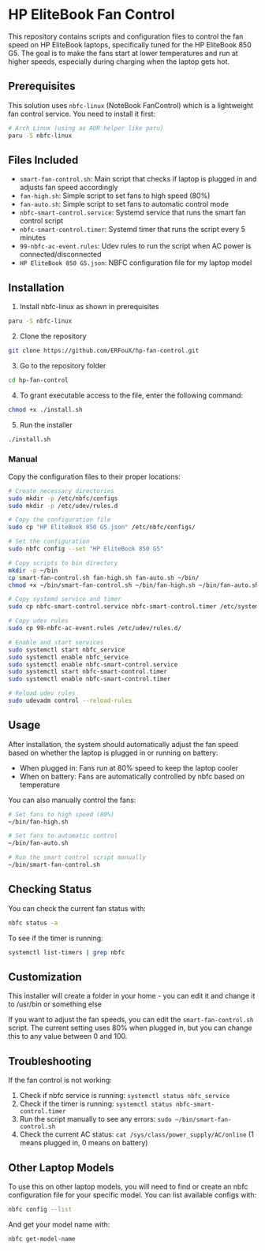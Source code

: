 # HP EliteBook Fan Control

This repository contains scripts and configuration files to control the fan speed on HP EliteBook laptops, specifically tuned for the HP EliteBook 850 G5. The goal is to make the fans start at lower temperatures and run at higher speeds, especially during charging when the laptop gets hot.

## Prerequisites

This solution uses `nbfc-linux` (NoteBook FanControl) which is a lightweight fan control service. You need to install it first:

```bash
# Arch Linux (using an AUR helper like paru)
paru -S nbfc-linux
```

## Files Included

- `smart-fan-control.sh`: Main script that checks if laptop is plugged in and adjusts fan speed accordingly
- `fan-high.sh`: Simple script to set fans to high speed (80%)
- `fan-auto.sh`: Simple script to set fans to automatic control mode
- `nbfc-smart-control.service`: Systemd service that runs the smart fan control script
- `nbfc-smart-control.timer`: Systemd timer that runs the script every 5 minutes
- `99-nbfc-ac-event.rules`: Udev rules to run the script when AC power is connected/disconnected
- `HP EliteBook 850 G5.json`: NBFC configuration file for my laptop model

## Installation

1. Install nbfc-linux as shown in prerequisites
```bash
paru -S nbfc-linux
```

2. Clone the repository
```bash
git clone https://github.com/ERFouX/hp-fan-control.git
```

3. Go to the repository folder
```bash
cd hp-fan-control
```

4. To grant executable access to the file, enter the following command:
```bash
chmod +x ./install.sh
```

5. Run the installer
```bash
./install.sh
```

### Manual
Copy the configuration files to their proper locations:

```bash
# Create necessary directories
sudo mkdir -p /etc/nbfc/configs
sudo mkdir -p /etc/udev/rules.d

# Copy the configuration file
sudo cp "HP EliteBook 850 G5.json" /etc/nbfc/configs/

# Set the configuration
sudo nbfc config --set "HP EliteBook 850 G5"

# Copy scripts to bin directory
mkdir -p ~/bin
cp smart-fan-control.sh fan-high.sh fan-auto.sh ~/bin/
chmod +x ~/bin/smart-fan-control.sh ~/bin/fan-high.sh ~/bin/fan-auto.sh

# Copy systemd service and timer
sudo cp nbfc-smart-control.service nbfc-smart-control.timer /etc/systemd/system/

# Copy udev rules
sudo cp 99-nbfc-ac-event.rules /etc/udev/rules.d/

# Enable and start services
sudo systemctl start nbfc_service
sudo systemctl enable nbfc_service
sudo systemctl enable nbfc-smart-control.service
sudo systemctl start nbfc-smart-control.timer
sudo systemctl enable nbfc-smart-control.timer

# Reload udev rules
sudo udevadm control --reload-rules
```

## Usage

After installation, the system should automatically adjust the fan speed based on whether the laptop is plugged in or running on battery:

- When plugged in: Fans run at 80% speed to keep the laptop cooler
- When on battery: Fans are automatically controlled by nbfc based on temperature

You can also manually control the fans:

```bash
# Set fans to high speed (80%)
~/bin/fan-high.sh

# Set fans to automatic control
~/bin/fan-auto.sh

# Run the smart control script manually
~/bin/smart-fan-control.sh
```

## Checking Status

You can check the current fan status with:

```bash
nbfc status -a
```

To see if the timer is running:

```bash
systemctl list-timers | grep nbfc
```

## Customization

This installer will create a folder in your home - you can edit it and change it to /usr/bin or something else

If you want to adjust the fan speeds, you can edit the `smart-fan-control.sh` script. The current setting uses 80% when plugged in, but you can change this to any value between 0 and 100.

## Troubleshooting

If the fan control is not working:

1. Check if nbfc service is running: `systemctl status nbfc_service`
2. Check if the timer is running: `systemctl status nbfc-smart-control.timer`
3. Run the script manually to see any errors: `sudo ~/bin/smart-fan-control.sh`
4. Check the current AC status: `cat /sys/class/power_supply/AC/online` (1 means plugged in, 0 means on battery)

## Other Laptop Models

To use this on other laptop models, you will need to find or create an nbfc configuration file for your specific model. You can list available configs with:

```bash
nbfc config --list
```

And get your model name with:

```bash
nbfc get-model-name
```
